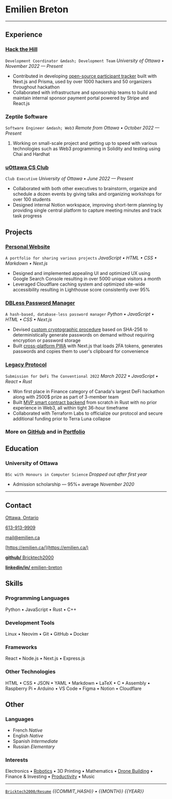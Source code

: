# Emilien **Breton**

---

<? https://www.engineering.cornell.edu/sites/default/files/users/user240/Action%20Words%20for%20ENG%20(website).pdf ?>

## Experience

### [Hack the Hill](http://hackthehill.com/)

<? according to Code, Coffee & Cram collab on 2022-10-30 ?>

<? infrastructure role was removed around 2023-01-24 ?>

`Development Coordinator &mdash; Development Team` _University of Ottawa&nbsp;&bull; November 2022 &mdash; Present_

<? according to https://prisma.hackthehill.com/ ?>

- Contributed in developing [open-source participant tracker](https://github.com/HacktheHill/track-the-hack) built with Next.js and Prisma, used by over 1000 hackers and 50 organizers throughout hackathon
- Collaborated with infrastructure and sponsorship teams to build and maintain internal sponsor payment portal powered by Stripe and React.js

<?
- Collaborated with design, development and community teams to fix various issues on [hackathon website](https://hackthehill.com/) and keep it up to date with event information
- worked on website to fix issues
- worked on sponsorship portal with stripe
- worked on display system with firebase
- created CONTRIBUTING.md on .github repo for conventions. helped set up branch protection. figured out what merge strategy would be best
- fixed missing DNS CNAME record on cloudflare
- deployed hacker tracker on Vercel
- brainstormed backend workshop ideas to land on discord bot workshop
- worked on database schema for hacker tracker, implementing `hackers/hacker?id` endpoint
- learned basics of SQL to build queries for hacker tracker
?>

### Zeptile Software

<? according to Discord conversations ?>

`Software Engineer &mdash; Web3` _Remote from Ottawa&nbsp;&bull; October 2022 &mdash; Present_

1. Working on small-scale project and getting up to speed with various technologies such as Web3 programming in Solidity and testing using Chai and Hardhat

### [uOttawa CS Club](https://uocsclub.ca/)

<? May 29 2022 20:57 according to CS Discord Jedi ?>

<?
- got Manaal involved to take care of social media and photography
- updated outdated information on website
- ported logo from raster to vector
- refreshed Discord server with clearer roles and introduction
?>

`Club Executive` _University of Ottawa&nbsp;&bull; June 2022 &mdash; Present_

- Collaborated with both other executives to brainstorm, organize and schedule a dozen events by giving talks and organizing workshops for over 100 students <? (generous cumulative estimation) ?>
- Designed internal Notion workspace, improving short-term planning by providing single central platform to capture meeting minutes and track task progress

<?
### Group Chat Moderator

`Course-specific Discord server creator, owner and moderator` _University of Ottawa_

161 (ITI1121 A, 2022-04-11) + 424 (ITI1100 A/B, 2022-04-11) + 111 (MAT1320, 2022-12-22) = 696
222 (SEG2105, 2022-10-30) + 230 (CSI2110, 2022-12-22) + 179 (CEG2136, 2022-12-22) = 631
696 + 631 = 1327 in total

- Built and promoted six Discord servers allowing total of over 1000 students to communicate with their peers and share course resources easily
- Improved moderation experience by creating [Discord bot](https://github.com/Bricktech2000/Turing-Complete-Mentions) to address groups of students based on specific criteria, extending flexibility of Discord mentions
?>

## Projects

### [Personal Website](https://emilien.ca/)

`A portfolio for sharing various projects`
_JavaScript&nbsp;&bull; HTML&nbsp;&bull; CSS&nbsp;&bull; Markdown&nbsp;&bull; Next.js_

- Designed and implemented appealing UI and optimized UX using Google Search Console resulting in over 5000 unique visitors a month
- Leveraged Cloudflare caching system and optimized site-wide accessibility resulting in Lighthouse score consistently over 95%

<?
### AI Image Compressor

`A neural network that learns to compress specific categories of images` _Python&nbsp;&bull; Tensorflow&nbsp;&bull; Keras_

- Implemented web scraper and image preprocessor optimized with numpy to generate millions of training samples in less than 5 minutes
- Created and implemented custom algorithm within autoencoder structure to allow for variable compression ratio with no overhead
- Supervised training process and tweaked settings leading to results of superior quality than JPEG compression when in favorable circumstances
?>

<?
### IB Personal Project

`Design and build of a racing drone` _May 2020 &mdash; February 2021_

- Strategically put in place a dozen deadlines for the year-long project allowing for submission of [final report](https://docs.google.com/document/d/1IacnKTF84T8h3rhnu_9Y1yqm5nK6_kY3pc5PWw-RIvo/edit?usp=sharing) several days early
- Designed project roadmap based on thorough understanding of possible complications resulting in only one major setback caused by defective parts
?>

<?
### [Stack-Based CPU](https://github.com/Bricktech2000/Stack-Based-CPU)

`An assembler and emulator for a custom stack-based CPU architecture`
_Rust&nbsp;&bull; Assembly_

- Designed and implemented stack-based emulator in Rust that supports 44 CPU instructions and graphics through 32x32 grayscale display buffer
- Developed basic assembler to resolve labels and convert Assembly source files into custom binary machine code
- Proved custom instruction set Turing complete through [implementation of Conway's Game of Life](https://github.com/Bricktech2000/Stack-Based-CPU/blob/master/src/tests/test15.asm) from scratch in Assembly language
?>

### [DBLess Password Manager](https://dbless.emilien.ca/)

`A hash-based, database-less password manager`
_Python&nbsp;&bull; JavaScript&nbsp;&bull; HTML&nbsp;&bull; CSS&nbsp;&bull; Next.js_

- Devised [custom cryptographic procedure](https://github.com/Bricktech2000/DBLess-Password-Manager/blob/master/web/lib/generatePassword.js) based on SHA-256 to deterministically generate passwords on demand without requiring encryption or password storage
- Built [cross-platform PWA](https://dbless.emilien.ca/) with Next.js that loads 2FA tokens, generates passwords and copies them to user's clipboard for convenience

<?
- Haven't been pwned yet, thereby proving security of password generation
?>

### [Legacy Protocol](https://devpost.com/software/legacy-protocol)

<? March 18th 2022 &mdash; March 20th 2022 ?>

`Submission for DeFi The Conventional 2022`
_March 2022&nbsp;&bull; JavaScript&nbsp;&bull; React&nbsp;&bull; Rust_

- Won first place in Finance category of Canada's largest DeFi hackathon along with 2500&dollar; prize as part of 3-member team
- Built [MVP smart contract backend](https://github.com/Bricktech2000/crypto_will) from scratch in Rust with no prior experience in Web3, all within tight 36-hour timeframe
- Collaborated with Terraform Labs to officialize our protocol and secure additional funding prior to Terra Luna collapse

### More on [GitHub](https://github.com/Bricktech2000) and in [Portfolio](https://emilien.ca/)

## Education

### University of Ottawa

`BSc with Honours in Computer Science` _Dropped out after first year_

- Admission scholarship &mdash; 95%+ average _November 2020_

<?
### Polyvalente Saint-Francois

`IB Middle Years Programme, Secondary School Diploma` _September 2016 &mdash; June 2021_
?>

---

## Contact

[Ottawa, Ontario](https://google.com/maps/place/Ottawa,+ON)

<?          WARNING          ?>
<? don't spam call me thanks ?>
<?        END WARNING        ?>

[613-913-9909](tel:+1-613-913-9909)

[mail@emilien.ca](mailto:mail@emilien.ca)

[https://emilien.ca/](https://emilien.ca/)

[**github/** Bricktech2000](https://github.com/Bricktech2000)

[**linkedin/in/** emilien-breton](https://www.linkedin.com/in/emilien-breton/)

## Skills

### Programming Languages

Python&nbsp;&bull; JavaScript&nbsp;&bull; Rust&nbsp;&bull; C++

### Development Tools

Linux&nbsp;&bull; Neovim&nbsp;&bull; Git&nbsp;&bull; GitHub&nbsp;&bull; Docker

### Frameworks

React&nbsp;&bull; Node.js&nbsp;&bull; Next.js&nbsp;&bull; Express.js

### Other Technologies

HTML&nbsp;&bull; CSS&nbsp;&bull; JSON&nbsp;&bull; YAML&nbsp;&bull; Markdown&nbsp;&bull; LaTeX&nbsp;&bull; C&nbsp;&bull; Assembly&nbsp;&bull; Raspberry Pi&nbsp;&bull; Arduino&nbsp;&bull; VS Code&nbsp;&bull; Figma&nbsp;&bull; Notion&nbsp;&bull; Cloudflare

## Other

### Languages

<? https://csb.uncw.edu/cen/docs/determining%20language%20proficiency.pdf ?>
<? https://corporatefinanceinstitute.com/resources/careers/resume/language-proficiency-levels/ ?>

- French _Native_
- English _Native_
- Spanish _Intermediate_
- Russian _Elementary_

### Interests

Electronics&nbsp;&bull; [Robotics](https://emilien.ca/Spider-Robot/)&nbsp;&bull; 3D Printing&nbsp;&bull; Mathematics&nbsp;&bull; [Drone Building](https://emilien.ca/FPV-Racing-Drone/)&nbsp;&bull; Finance & Investing&nbsp;&bull; [Productivity](https://notes.emilien.ca/productivity/)&nbsp;&bull; Music

---

[`Bricktech2000/Resume`](https://github.com/Bricktech2000/Resume/) _{{COMMIT_HASH}}&nbsp;&bull; {{MONTH}} {{YEAR}}_
